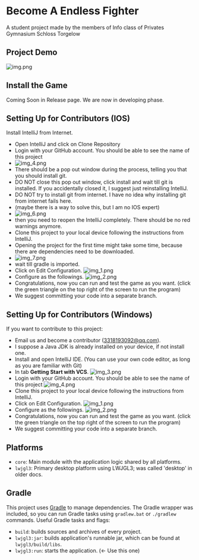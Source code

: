 # Become A Endless Fighter

A student project made by the members of Info class of Privates Gymnasium Schloss Torgelow
## Project Demo
![img.png](img.png)

## Install the Game

Coming Soon in Release page. We are now in developing phase.
## Setting Up for Contributors (IOS)

Install IntelliJ from Internet.
- Open IntelliJ and click on Clone Repository
- Login with your GitHub account. You should be able to see the name of this project
- ![img_4.png](img_4.png)
- There should be a pop out window during the process, telling you that you should install git.
- DO NOT close this pop out window, click install and wait till git is installed. If you accidentally closed it, I suggest just reinstalling IntelliJ.
- DO NOT try to install git from internet. I have no idea why installing git from internet fails here.
- (maybe there is a way to solve this, but I am no IOS expert)
- ![img_6.png](img_6.png)
- then you need to reopen the IntelliJ completely. There should be no red warnings anymore.
- Clone this project to your local device following the instructions from IntelliJ.
- Opening the project for the first time might take some time, because there are dependencies need to be downloaded.
- ![img_7.png](img_7.png)
- wait till gradle is imported.
- Click on Edit Configuration.
  ![img_1.png](img_1.png)
- Configure as the followings.
  ![img_2.png](img_2.png)
- Congratulations, now you can run and test the game as you want. (click the green triangle on the top right of the screen to run the program)
- We suggest committing your code into a separate branch.



## Setting Up for Contributors (Windows)
If you want to contribute to this project:

- Email us and become a contributor (3318193092@qq.com).
- I suppose a Java JDK is already installed on your device, if not install one.
- Install and open IntelliJ IDE. (You can use your own code editor, as long as you are familiar with Git)
- In tab **Getting Start with VCS**.
![img_3.png](img_3.png)
- Login with your GitHub account. You should be able to see the name of this project
![img_4.png](img_4.png)
- Clone this project to your local device following the instructions from IntelliJ.
- Click on Edit Configuration.
![img_1.png](img_1.png)
- Configure as the followings.
![img_2.png](img_2.png)
- Congratulations, now you can run and test the game as you want. (click the green triangle on the top right of the screen to run the program)
- We suggest committing your code into a separate branch.


## Platforms

- `core`: Main module with the application logic shared by all platforms.
- `lwjgl3`: Primary desktop platform using LWJGL3; was called 'desktop' in older docs.

## Gradle
This project uses [Gradle](https://gradle.org/) to manage dependencies.
The Gradle wrapper was included, so you can run Gradle tasks using `gradlew.bat` or `./gradlew` commands.
Useful Gradle tasks and flags:

- `build`: builds sources and archives of every project.
- `lwjgl3:jar`: builds application's runnable jar, which can be found at `lwjgl3/build/libs`.
- `lwjgl3:run`: starts the application. (<- Use this one)
